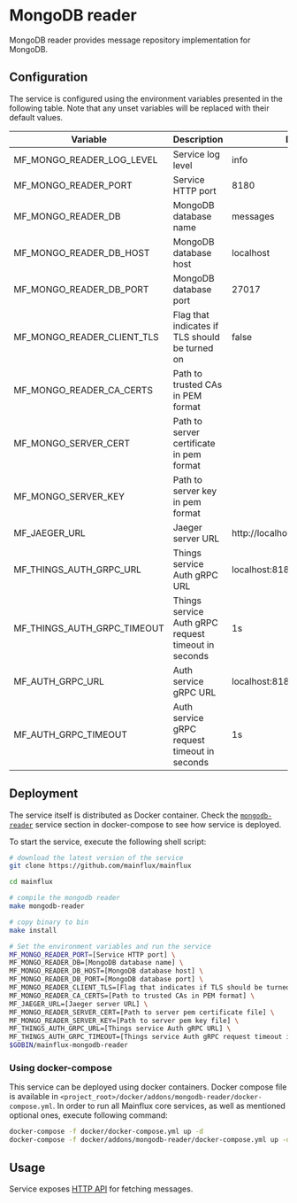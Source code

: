 # MongoDB reader

MongoDB reader provides message repository implementation for MongoDB.

## Configuration

The service is configured using the environment variables presented in the
following table. Note that any unset variables will be replaced with their
default values.

| Variable                    | Description                                         | Default                           |
|-----------------------------|-----------------------------------------------------|-----------------------------------|
| MF_MONGO_READER_LOG_LEVEL   | Service log level                                   | info                              |
| MF_MONGO_READER_PORT        | Service HTTP port                                   | 8180                              |
| MF_MONGO_READER_DB          | MongoDB database name                               | messages                          |
| MF_MONGO_READER_DB_HOST     | MongoDB database host                               | localhost                         |
| MF_MONGO_READER_DB_PORT     | MongoDB database port                               | 27017                             |
| MF_MONGO_READER_CLIENT_TLS  | Flag that indicates if TLS should be turned on      | false                             |
| MF_MONGO_READER_CA_CERTS    | Path to trusted CAs in PEM format                   |                                   |
| MF_MONGO_SERVER_CERT        | Path to server certificate in pem format            |                                   |
| MF_MONGO_SERVER_KEY         | Path to server key in pem format                    |                                   |
| MF_JAEGER_URL               | Jaeger server URL                                   | http://localhost:14268/api/traces |
| MF_THINGS_AUTH_GRPC_URL     | Things service Auth gRPC URL                        | localhost:8183                    |
| MF_THINGS_AUTH_GRPC_TIMEOUT | Things service Auth gRPC request timeout in seconds | 1s                                |
| MF_AUTH_GRPC_URL            | Auth service gRPC URL                               | localhost:8181                    |
| MF_AUTH_GRPC_TIMEOUT        | Auth service gRPC request timeout in seconds        | 1s                                |


## Deployment

The service itself is distributed as Docker container. Check the [`mongodb-reader`](https://github.com/mainflux/mainflux/blob/master/docker/addons/mongodb-reader/docker-compose.yml#L16-L37) service section in 
docker-compose to see how service is deployed.

To start the service, execute the following shell script:

```bash
# download the latest version of the service
git clone https://github.com/mainflux/mainflux

cd mainflux

# compile the mongodb reader
make mongodb-reader

# copy binary to bin
make install

# Set the environment variables and run the service
MF_MONGO_READER_PORT=[Service HTTP port] \
MF_MONGO_READER_DB=[MongoDB database name] \
MF_MONGO_READER_DB_HOST=[MongoDB database host] \
MF_MONGO_READER_DB_PORT=[MongoDB database port] \
MF_MONGO_READER_CLIENT_TLS=[Flag that indicates if TLS should be turned on] \
MF_MONGO_READER_CA_CERTS=[Path to trusted CAs in PEM format] \
MF_JAEGER_URL=[Jaeger server URL] \
MF_MONGO_READER_SERVER_CERT=[Path to server pem certificate file] \
MF_MONGO_READER_SERVER_KEY=[Path to server pem key file] \
MF_THINGS_AUTH_GRPC_URL=[Things service Auth gRPC URL] \
MF_THINGS_AUTH_GRPC_TIMEOUT=[Things service Auth gRPC request timeout in seconds] \
$GOBIN/mainflux-mongodb-reader

```

### Using docker-compose

This service can be deployed using docker containers. Docker compose file is
available in `<project_root>/docker/addons/mongodb-reader/docker-compose.yml`.
In order to run all Mainflux core services, as well as mentioned optional ones,
execute following command:

```bash
docker-compose -f docker/docker-compose.yml up -d
docker-compose -f docker/addons/mongodb-reader/docker-compose.yml up -d
```

## Usage

Service exposes [HTTP API](https://api.mainflux.io/?urls.primaryName=readers-openapi.yml) for fetching messages.

[doc]: https://docs.mainflux.io
